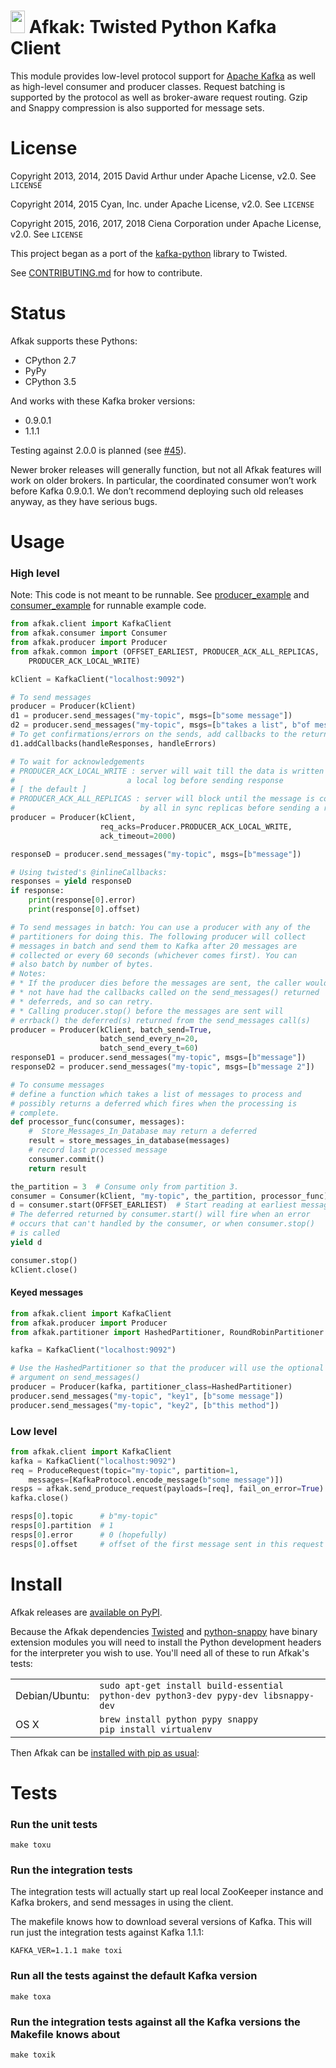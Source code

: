 # <img src="docs/_static/afkak.png" width="23" height="36" alt=""> Afkak: Twisted Python Kafka Client

This module provides low-level protocol support for [Apache Kafka][kafka] as well as
high-level consumer and producer classes. Request batching is supported by the
protocol as well as broker-aware request routing. Gzip and Snappy compression
is also supported for message sets.

[kafka]: http://kafka.apache.org/

# License

Copyright 2013, 2014, 2015 David Arthur under Apache License, v2.0. See `LICENSE`

Copyright 2014, 2015 Cyan, Inc. under Apache License, v2.0. See `LICENSE`

Copyright 2015, 2016, 2017, 2018 Ciena Corporation under Apache License, v2.0. See `LICENSE`

This project began as a port of the [kafka-python][kafka-python] library to Twisted.

[kafka-python]: https://github.com/mumrah/kafka-python

See [CONTRIBUTING.md](./CONTRIBUTING.md) for how to contribute.

# Status

Afkak supports these Pythons:

- CPython 2.7
- PyPy
- CPython 3.5

And works with these Kafka broker versions:

- 0.9.0.1
- 1.1.1

Testing against 2.0.0 is planned (see [#45](https://github.com/ciena/afkak/issues/45)).

Newer broker releases will generally function, but not all Afkak features will work on older brokers.
In particular, the coordinated consumer won’t work before Kafka 0.9.0.1.
We don’t recommend deploying such old releases anyway, as they have serious bugs.

# Usage

### High level

Note: This code is not meant to be runnable. See [producer\_example](./examples/producer_example)
and [consumer\_example](./examples/consumer_example) for runnable example code.

```python
from afkak.client import KafkaClient
from afkak.consumer import Consumer
from afkak.producer import Producer
from afkak.common import (OFFSET_EARLIEST, PRODUCER_ACK_ALL_REPLICAS,
    PRODUCER_ACK_LOCAL_WRITE)

kClient = KafkaClient("localhost:9092")

# To send messages
producer = Producer(kClient)
d1 = producer.send_messages("my-topic", msgs=[b"some message"])
d2 = producer.send_messages("my-topic", msgs=[b"takes a list", b"of messages"])
# To get confirmations/errors on the sends, add callbacks to the returned deferreds
d1.addCallbacks(handleResponses, handleErrors)

# To wait for acknowledgements
# PRODUCER_ACK_LOCAL_WRITE : server will wait till the data is written to
#                         a local log before sending response
# [ the default ]
# PRODUCER_ACK_ALL_REPLICAS : server will block until the message is committed
#                            by all in sync replicas before sending a response
producer = Producer(kClient,
                    req_acks=Producer.PRODUCER_ACK_LOCAL_WRITE,
                    ack_timeout=2000)

responseD = producer.send_messages("my-topic", msgs=[b"message"])

# Using twisted's @inlineCallbacks:
responses = yield responseD
if response:
    print(response[0].error)
    print(response[0].offset)

# To send messages in batch: You can use a producer with any of the
# partitioners for doing this. The following producer will collect
# messages in batch and send them to Kafka after 20 messages are
# collected or every 60 seconds (whichever comes first). You can
# also batch by number of bytes.
# Notes:
# * If the producer dies before the messages are sent, the caller would
# * not have had the callbacks called on the send_messages() returned
# * deferreds, and so can retry.
# * Calling producer.stop() before the messages are sent will
# errback() the deferred(s) returned from the send_messages call(s)
producer = Producer(kClient, batch_send=True,
                    batch_send_every_n=20,
                    batch_send_every_t=60)
responseD1 = producer.send_messages("my-topic", msgs=[b"message"])
responseD2 = producer.send_messages("my-topic", msgs=[b"message 2"])

# To consume messages
# define a function which takes a list of messages to process and
# possibly returns a deferred which fires when the processing is
# complete.
def processor_func(consumer, messages):
    #  Store_Messages_In_Database may return a deferred
    result = store_messages_in_database(messages)
    # record last processed message
    consumer.commit()
    return result

the_partition = 3  # Consume only from partition 3.
consumer = Consumer(kClient, "my-topic", the_partition, processor_func)
d = consumer.start(OFFSET_EARLIEST)  # Start reading at earliest message
# The deferred returned by consumer.start() will fire when an error
# occurs that can't handled by the consumer, or when consumer.stop()
# is called
yield d

consumer.stop()
kClient.close()
```

#### Keyed messages
```python
from afkak.client import KafkaClient
from afkak.producer import Producer
from afkak.partitioner import HashedPartitioner, RoundRobinPartitioner

kafka = KafkaClient("localhost:9092")

# Use the HashedPartitioner so that the producer will use the optional key
# argument on send_messages()
producer = Producer(kafka, partitioner_class=HashedPartitioner)
producer.send_messages("my-topic", "key1", [b"some message"])
producer.send_messages("my-topic", "key2", [b"this method"])


```

### Low level

```python
from afkak.client import KafkaClient
kafka = KafkaClient("localhost:9092")
req = ProduceRequest(topic="my-topic", partition=1,
    messages=[KafkaProtocol.encode_message(b"some message")])
resps = afkak.send_produce_request(payloads=[req], fail_on_error=True)
kafka.close()

resps[0].topic      # b"my-topic"
resps[0].partition  # 1
resps[0].error      # 0 (hopefully)
resps[0].offset     # offset of the first message sent in this request
```

# Install

Afkak releases are [available on PyPI][afkak-pypi].

Because the Afkak dependencies [Twisted][twisted] and [python-snappy][python-snappy] have binary extension modules you will need to install the Python development headers for the interpreter you wish to use.  You'll need all of these to run Afkak's tests:

[afkak-pypi]: https://pypi.python.org/pypi/afkak
[twisted]: https://pypi.python.org/pypi/Twisted
[python-snappy]: https://pypi.python.org/pypi/python-snappy

<table>
<tr>
<td>Debian/Ubuntu:
<td><code>sudo apt-get install build-essential python-dev python3-dev pypy-dev libsnappy-dev</code>
<tr>
<td>OS X
<td><code>brew install python pypy snappy</code></br>
<code>pip install virtualenv</code></td>
</table>

Then Afkak can be [installed with pip as usual][pip-install]:

[pip-install]: https://packaging.python.org/en/latest/installing/

# Tests

### Run the unit tests

```shell
make toxu
```

### Run the integration tests

The integration tests will actually start up real local ZooKeeper
instance and Kafka brokers, and send messages in using the client.

The makefile knows how to download several versions of Kafka.
This will run just the integration tests against Kafka 1.1.1:

```shell
KAFKA_VER=1.1.1 make toxi
```

### Run all the tests against the default Kafka version

```shell
make toxa
```

### Run the integration tests against all the Kafka versions the Makefile knows about

```shell
make toxik
```
